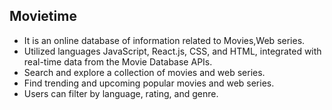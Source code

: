 ## Movietime

- It is an online database of information related to Movies,Web series.
- Utilized languages JavaScript, React.js, CSS, and HTML, integrated with real-time data from the Movie Database APIs.
- Search and explore a collection of movies and web series.
- Find trending and upcoming popular movies and web series.
- Users can filter by language, rating, and genre.
